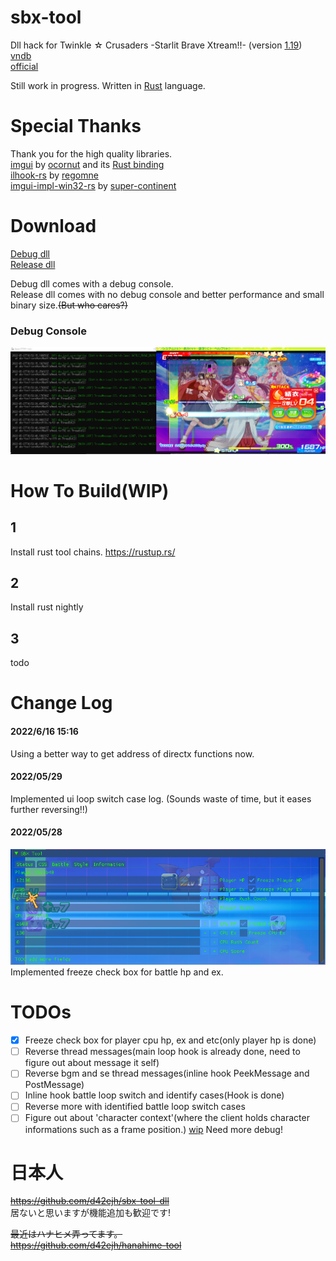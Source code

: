# sbx-tool

Dll hack for Twinkle ☆ Crusaders -Starlit Brave Xtream!!-  (version [1.19](https://lillian.jp/support/support.html))  
[vndb](https://vndb.org/v5937)  
[official](https://lillian.jp/kurukuru2/sbx.html)

Still work in progress.
Written in [Rust](https://www.rust-lang.org/) language.

# Special Thanks  
Thank you for the high quality libraries.  
[imgui](https://github.com/ocornut/imgui) by [ocornut](https://github.com/ocornut) and its [Rust binding](https://github.com/imgui-rs/imgui-rs)  
[ilhook-rs](https://github.com/regomne/ilhook-rs) by [regomne](https://github.com/regomne)  
[imgui-impl-win32-rs](https://github.com/super-continent/imgui-impl-win32-rs) by [super-continent](https://github.com/super-continent)  

# Download
[Debug dll](https://github.com/d42ejh/sbx-tool/raw/main/dlls/sbx_tool_dll_debug.dll)  
[Release dll](https://github.com/d42ejh/sbx-tool/raw/main/dlls/sbx_tool_dll_release.dll)  
  
Debug dll comes with a debug console.  
Release dll comes with no debug console and better performance and small binary size.~~(But who cares?)~~  

### Debug Console
![](ss/dbg_console.png)  

# How To Build(WIP)
## 1
Install rust tool chains.
https://rustup.rs/

## 2 
Install rust nightly

## 3
todo  
  
  
  
# Change Log

#### 2022/6/16 15:16  
Using a better way to get address of directx functions now.  

#### 2022/05/29
Implemented ui loop switch case log.  (Sounds waste of time, but it eases further reversing!!)  

#### 2022/05/28
![](ss/freeze.png)  
Implemented freeze check box for battle hp and ex.  


# TODOs  
- [x] Freeze check box for player cpu hp, ex and etc(only player hp is done)
- [ ] Reverse thread messages(main loop hook is already done, need to figure out about message it self)
- [ ] Reverse bgm and se thread messages(inline hook PeekMessage and PostMessage)
- [ ] Inline hook battle loop switch and identify cases(Hook is done)
- [ ] Reverse more with identified battle loop switch cases
- [ ] Figure out about 'character context'(where the client holds character informations such as a frame position.) [wip](https://github.com/d42ejh/sbx-tool/blob/450761f4b083f480ac790682bb5e311587863615/sbx-tool-core/src/battle/mod.rs#L50) Need more debug!

# 日本人
~~https://github.com/d42ejh/sbx-tool-dll~~  
居ないと思いますが機能追加も歓迎です!  
  
~~最近はハナヒメ弄ってます。  
https://github.com/d42ejh/hanahime-tool~~  
